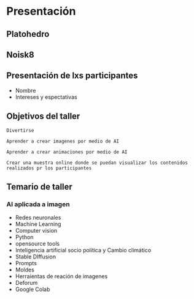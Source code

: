 # Presentación 

## Platohedro

## Noisk8

## Presentación de  lxs participantes

* Nombre
* Intereses y espectativas

## Objetivos del taller 
~~~
Divertirse
~~~
~~~
Aprender a crear imagenes por medio de AI 
~~~
~~~
Aprender a crear animaciones por medio de AI 
~~~
~~~
Crear una muestra online donde se puedan visualizar los contenidos realizados pr los participantes 
~~~

## Temario de taller 

### AI aplicada a imagen 

* Redes neuronales
* Machine Learning
* Computer vision
* Python
* opensource tools
* Inteligencia artificial socio política y Cambio climático
* Stable DIffusion
* Prompts
* Moldes
* Herraientas de reación de imagenes
* Deforum
* Google Colab



  

